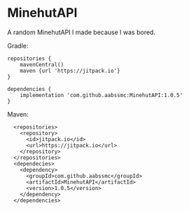 # MinehutAPI

A random MinehutAPI I made because I was bored.

Gradle:
```
repositories {
    mavenCentral()
    maven {url 'https://jitpack.io'}
}

dependencies {
    implementation 'com.github.aabssmc:MinehutAPI:1.0.5'
}
```

Maven:
```
  <repositories>
    <repository>
      <id>jitpack.io</id>
      <url>https://jitpack.io</url>
    </repository>
  </repositories>
  <dependecies>
    <dependency>
      <groupId>com.github.aabssmc</groupId>
      <artifactId>MinehutAPI</artifactId>
      <version>1.0.5</version>
    </dependency>
  </dependencies>

```
